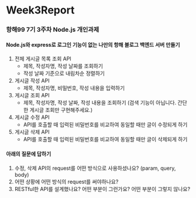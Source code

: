 # Week3Report
### 항해99 7기 3주차 Node.js 개인과제
####  Node.js와 express로 로그인 기능이 없는 나만의 항해 블로그 백엔드 서버 만들기
1. 전체 게시글 목록 조회 API
    - 제목, 작성자명, 작성 날짜를 조회하기
    - 작성 날짜 기준으로 내림차순 정렬하기
2. 게시글 작성 API
    - 제목, 작성자명, 비밀번호, 작성 내용을 입력하기
3. 게시글 조회 API
    - 제목, 작성자명, 작성 날짜, 작성 내용을 조회하기 
    (검색 기능이 아닙니다. 간단한 게시글 조회만 구현해주세요.)
4. 게시글 수정 API
    - API를 호출할 때 입력된 비밀번호를 비교하여 동일할 때만 글이 수정되게 하기
5. 게시글 삭제 API
    - API를 호출할 때 입력된 비밀번호를 비교하여 동일할 때만 글이 삭제되게 하기
#### 아래의 질문에 답하기
 1. 수정, 삭제 API의 request를 어떤 방식으로 사용하셨나요? (param, query, body)
 2. 어떤 상황에 어떤 방식의 request를 써야하나요?
 3. RESTful한 API를 설계했나요? 어떤 부분이 그런가요? 어떤 부분이 그렇지 않나요?

